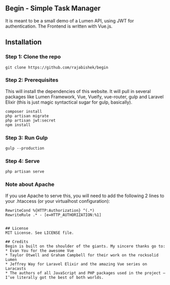 ## Begin - Simple Task Manager

It is meant to be a small demo of a Lumen API, using JWT for authentication. The Frontend is written with Vue.js.

## Installation

### Step 1: Clone the repo
```
git clone https://github.com/rajabishek/begin
```

### Step 2: Prerequisites
This will install the dependencies of this website. It will pull in several packages like Lumen Framework, Vue, Vueify, vue-router, gulp and Laravel Elixir (this is just magic syntactical sugar for gulp, basically).
```
composer install
php artisan migrate
php artisan jwt:secret
npm install
```

### Step 3: Run Gulp
```
gulp --production
```

### Step 4: Serve
```
php artisan serve
```

### Note about Apache
If you use Apache to serve this, you will need to add the following 2 lines to your .htaccess (or your virtualhost configuration):
```
RewriteCond %{HTTP:Authorization} ^(.*)
RewriteRule .* - [e=HTTP_AUTHORIZATION:%1]


## License
MIT License. See LICENSE file.

## Credits
Begin is built on the shoulder of the giants. My sincere thanks go to:
* Evan You for the awesome Vue
* Taylor Otwell and Graham Campbell for their work on the rocksolid Lumen
* Jeffrey Way for Laravel Elixir and the amazing Vue series on Laracasts
* The authors of all JavaScript and PHP packages used in the project – I’ve literally got the best of both worlds.
